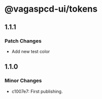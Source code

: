 # @vagaspcd-ui/tokens

## 1.1.1

### Patch Changes

- Add new test color

## 1.1.0

### Minor Changes

- c1007e7: First publishing.
